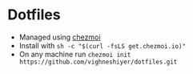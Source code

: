 # Dotfiles

- Managed using [chezmoi](https://www.chezmoi.io/)
- Install with `sh -c "$(curl -fsLS get.chezmoi.io)"`
- On any machine run `chezmoi init https://github.com/vighneshiyer/dotfiles.git`
